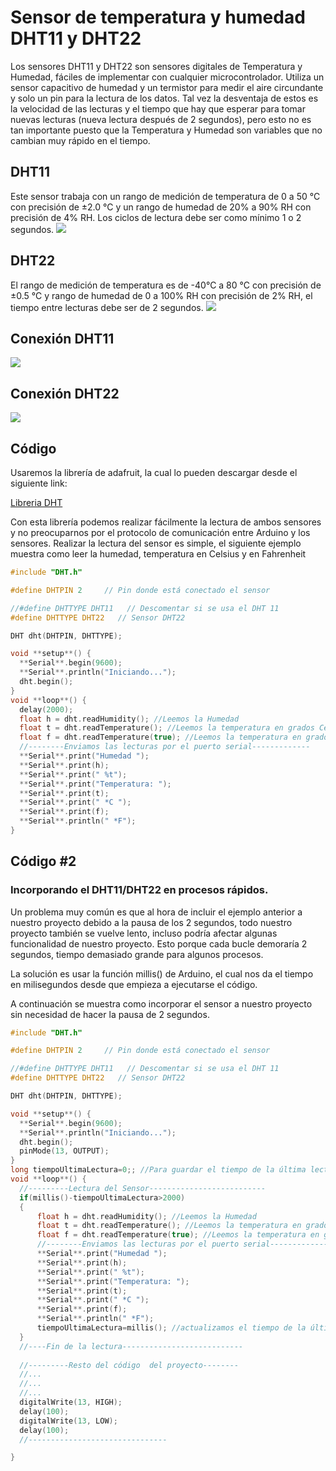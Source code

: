 # Sensor de temperatura y humedad DHT11 y DHT22

Los sensores DHT11 y DHT22 son sensores digitales de Temperatura y Humedad, fáciles de implementar con cualquier microcontrolador. Utiliza un sensor capacitivo de humedad y un termistor para medir el aire circundante y solo un pin para la lectura de los datos. Tal vez la desventaja de estos es la velocidad de las lecturas y el tiempo que hay que esperar para tomar nuevas lecturas (nueva lectura después de 2 segundos), pero esto no es tan importante puesto que la Temperatura y Humedad son variables que no cambian muy rápido en el tiempo.

## DHT11
Este sensor trabaja con un rango de medición de temperatura de 0 a 50 °C con precisión de ±2.0 °C y un rango de humedad de 20% a 90% RH con precisión de 4% RH. Los ciclos de lectura debe ser como mínimo 1 o 2 segundos.
![](https://components101.com/sites/default/files/component_pin/DHT11%E2%80%93Temperature-Sensor-Pinout.jpg)

## DHT22
El rango de medición de temperatura es de -40°C a 80 °C con precisión de ±0.5 °C y rango de humedad de 0 a 100% RH con precisión de 2% RH, el tiempo entre lecturas debe ser de 2 segundos.
![](https://www.espruino.com/refimages/DHT22_pins.jpg)


## Conexión DHT11
![](http://www.naylampmechatronics.com/img/cms/Blog/Tutorial%20DHT11%20y%20DHT22/conexion%20arduino%20y%20dht11.jpg)

## Conexión DHT22
![](http://www.naylampmechatronics.com/img/cms/Blog/Tutorial%20DHT11%20y%20DHT22/conexion%20arduino%20y%20dht22.jpg)

## Código
Usaremos la librería de adafruit, la cual lo pueden descargar desde el siguiente link:

[Libreria DHT](https://github.com/adafruit/DHT-sensor-library)

Con esta librería podemos realizar fácilmente la lectura de ambos sensores y no preocuparnos por el protocolo de comunicación entre Arduino y los sensores.
Realizar la lectura del sensor es simple, el siguiente ejemplo muestra como leer la humedad, temperatura en Celsius y en Fahrenheit 

```c
#include "DHT.h"

#define DHTPIN 2     // Pin donde está conectado el sensor

//#define DHTTYPE DHT11   // Descomentar si se usa el DHT 11
#define DHTTYPE DHT22   // Sensor DHT22

DHT dht(DHTPIN, DHTTYPE);

void **setup**() {
  **Serial**.begin(9600);
  **Serial**.println("Iniciando...");
  dht.begin();
}
void **loop**() {
  delay(2000);
  float h = dht.readHumidity(); //Leemos la Humedad
  float t = dht.readTemperature(); //Leemos la temperatura en grados Celsius
  float f = dht.readTemperature(true); //Leemos la temperatura en grados Fahrenheit
  //--------Enviamos las lecturas por el puerto serial-------------
  **Serial**.print("Humedad ");
  **Serial**.print(h);
  **Serial**.print(" %t");
  **Serial**.print("Temperatura: ");
  **Serial**.print(t);
  **Serial**.print(" *C ");
  **Serial**.print(f);
  **Serial**.println(" *F");
}
``` 

## Código #2
### **Incorporando el DHT11/DHT22 en procesos rápidos.**

Un problema muy común es que al hora de incluir el ejemplo anterior a nuestro proyecto debido a la pausa de los 2 segundos, todo nuestro proyecto también se vuelve lento, incluso podría afectar algunas funcionalidad de nuestro proyecto. Esto porque cada bucle demoraría 2 segundos, tiempo demasiado grande para algunos procesos.

La solución es usar la función millis() de Arduino, el cual nos da el tiempo en milisegundos desde que empieza a ejecutarse el código.

A continuación se muestra como incorporar el sensor a nuestro proyecto sin necesidad de hacer la pausa de 2 segundos.

```c
#include "DHT.h"

#define DHTPIN 2     // Pin donde está conectado el sensor

//#define DHTTYPE DHT11   // Descomentar si se usa el DHT 11
#define DHTTYPE DHT22   // Sensor DHT22

DHT dht(DHTPIN, DHTTYPE);

void **setup**() {
  **Serial**.begin(9600);
  **Serial**.println("Iniciando...");
  dht.begin();
  pinMode(13, OUTPUT);
}
long tiempoUltimaLectura=0;; //Para guardar el tiempo de la última lectura
void **loop**() {
  //---------Lectura del Sensor--------------------------
  if(millis()-tiempoUltimaLectura>2000)
  {    
      float h = dht.readHumidity(); //Leemos la Humedad
      float t = dht.readTemperature(); //Leemos la temperatura en grados Celsius
      float f = dht.readTemperature(true); //Leemos la temperatura en grados Fahrenheit
      //--------Enviamos las lecturas por el puerto serial-------------
      **Serial**.print("Humedad ");
      **Serial**.print(h);
      **Serial**.print(" %t");
      **Serial**.print("Temperatura: ");
      **Serial**.print(t);
      **Serial**.print(" *C ");
      **Serial**.print(f);
      **Serial**.println(" *F");
      tiempoUltimaLectura=millis(); //actualizamos el tiempo de la última lectura
  }
  //----Fin de la lectura---------------------------
  
  //---------Resto del código  del proyecto--------
  //...
  //...
  //...
  digitalWrite(13, HIGH); 
  delay(100);              
  digitalWrite(13, LOW);    
  delay(100);   
  //-------------------------------

}
```
<!--stackedit_data:
eyJoaXN0b3J5IjpbMjA5MTE3MTc4OCwzNTEzMDc1OTFdfQ==
-->